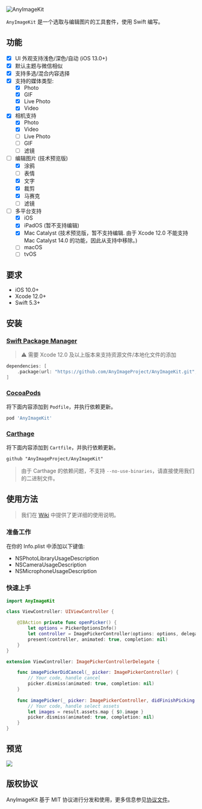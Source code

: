 ![AnyImageKit](https://github.com/AnyImageProject/AnyImageProject.github.io/raw/master/Resources/TitleMap@2x.png)

`AnyImageKit` 是一个选取与编辑图片的工具套件，使用 Swift 编写。

## 功能

- [x] UI 外观支持浅色/深色/自动 (iOS 13.0+)
- [x] 默认主题与微信相似
- [x] 支持多选/混合内容选择
- [x] 支持的媒体类型:
    - [x] Photo
    - [x] GIF
    - [x] Live Photo
    - [x] Video
- [x] 相机支持
    - [x] Photo
    - [x] Video
    - [ ] Live Photo
    - [ ] GIF
    - [ ] 滤镜
- [ ] 编辑图片 (技术预览版)
    - [x] 涂鸦
    - [ ] 表情
    - [x] 文字
    - [x] 裁剪
    - [x] 马赛克
    - [ ] 滤镜
- [ ] 多平台支持
    - [x] iOS
    - [x] iPadOS (暂不支持编辑)
    - [x] Mac Catalyst (技术预览版，暂不支持编辑. 由于 Xcode 12.0 不能支持 Mac Catalyst 14.0 的功能，因此从支持中移除。)
    - [ ] macOS
    - [ ] tvOS

## 要求

- iOS 10.0+
- Xcode 12.0+
- Swift 5.3+

## 安装

### [Swift Package Manager](https://swift.org/package-manager/)

> ⚠️ 需要 Xcode 12.0 及以上版本来支持资源文件/本地化文件的添加

```swift
dependencies: [
    .package(url: "https://github.com/AnyImageProject/AnyImageKit.git", .upToNextMajor(from: "0.9.0"))
]
```

### [CocoaPods](https://guides.cocoapods.org/using/using-cocoapods.html)

将下面内容添加到 `Podfile`，并执行依赖更新。

```ruby
pod 'AnyImageKit'
```

### [Carthage](https://github.com/Carthage/Carthage)

将下面内容添加到 `Cartfile`，并执行依赖更新。

```ogdl
github "AnyImageProject/AnyImageKit"
```

> 由于 Carthage 的依赖问题，不支持 `--no-use-binaries`，请直接使用我们的二进制文件。

## 使用方法

> 我们在 [Wiki](https://github.com/AnyImageProject/AnyImageKit/wiki) 中提供了更详细的使用说明。

### 准备工作

在你的 Info.plist 中添加以下键值:

- NSPhotoLibraryUsageDescription
- NSCameraUsageDescription
- NSMicrophoneUsageDescription

### 快速上手

```swift
import AnyImageKit

class ViewController: UIViewController {

    @IBAction private func openPicker() {
        let options = PickerOptionsInfo()
        let controller = ImagePickerController(options: options, delegate: self)
        present(controller, animated: true, completion: nil)
    }
}

extension ViewController: ImagePickerControllerDelegate {

    func imagePickerDidCancel(_ picker: ImagePickerController) {
        // Your code, handle cancel
        picker.dismiss(animated: true, completion: nil)
    }
    
    func imagePicker(_ picker: ImagePickerController, didFinishPicking result: PickerResult) {
        // Your code, handle select assets
        let images = result.assets.map { $0.image }
        picker.dismiss(animated: true, completion: nil)
    }
}
```

## 预览

![](https://github.com/AnyImageProject/AnyImageProject.github.io/raw/master/Resources/QuickLook.gif)

## 版权协议

AnyImageKit 基于 MIT 协议进行分发和使用，更多信息参见[协议文件](./LICENSE)。
